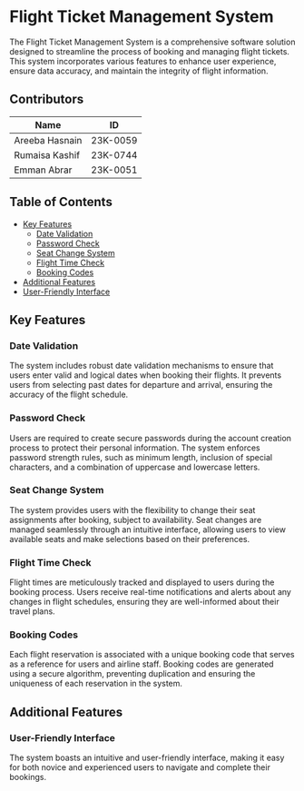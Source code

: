 # Flight Ticket Management System

The Flight Ticket Management System is a comprehensive software solution designed to streamline the process of booking and managing flight tickets. This system incorporates various features to enhance user experience, ensure data accuracy, and maintain the integrity of flight information.

## Contributors

| Name             | ID           |
| ---------------- | ------------ |
| Areeba Hasnain   | 23K-0059     |
| Rumaisa Kashif   | 23K-0744     |
| Emman Abrar      | 23K-0051     |


## Table of Contents
- [Key Features](#key-features)
  - [Date Validation](#date-validation)
  - [Password Check](#password-check)
  - [Seat Change System](#seat-change-system)
  - [Flight Time Check](#flight-time-check)
  - [Booking Codes](#booking-codes)
- [Additional Features](#additional-features)
- [User-Friendly Interface](#user-friendly-interface)

## Key Features

### Date Validation

The system includes robust date validation mechanisms to ensure that users enter valid and logical dates when booking their flights. It prevents users from selecting past dates for departure and arrival, ensuring the accuracy of the flight schedule.

### Password Check

Users are required to create secure passwords during the account creation process to protect their personal information. The system enforces password strength rules, such as minimum length, inclusion of special characters, and a combination of uppercase and lowercase letters.

### Seat Change System

The system provides users with the flexibility to change their seat assignments after booking, subject to availability. Seat changes are managed seamlessly through an intuitive interface, allowing users to view available seats and make selections based on their preferences.

### Flight Time Check

Flight times are meticulously tracked and displayed to users during the booking process. Users receive real-time notifications and alerts about any changes in flight schedules, ensuring they are well-informed about their travel plans.

### Booking Codes

Each flight reservation is associated with a unique booking code that serves as a reference for users and airline staff. Booking codes are generated using a secure algorithm, preventing duplication and ensuring the uniqueness of each reservation in the system.

## Additional Features

### User-Friendly Interface

The system boasts an intuitive and user-friendly interface, making it easy for both novice and experienced users to navigate and complete their bookings.



